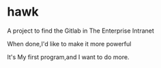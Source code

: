 # hawk

A project to find the Gitlab in The Enterprise Intranet

When done,I'd like to make it more powerful


It's My first program,and I want to do more.
